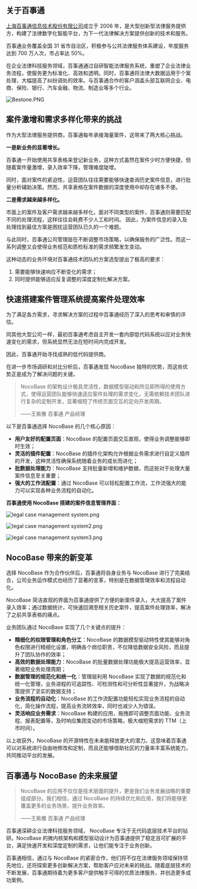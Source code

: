## **关于百事通**

[上海百事通信息技术股份有限公司](https://www.bestone.com/)成立于 2006 年，是大型创新型法律服务提供方，构建了法律数字化智能平台，为下一代法律解决方案提供创新的技术和服务。

百事通业务覆盖全国 31 省市自治区，积极参与公共法律服务体系建设，年度服务达到 700 万人次，市占率达 50%。

在企业法律科技服务领域，百事通通过自研智能法律服务系统，重塑了企业法律业务流程，使服务更为标准化、高效和透明。同时，百事通将法律大数据运用于个案处理，大幅提高了纠纷调处的效率。与百事通合作的客户涵盖头部互联网企业、电商、保险、银行、汽车金融、物流、制造业等多个行业。

![Bestone.PNG](https://static-docs.nocobase.com/6693d4d895448b2799467c62903542c2.PNG)

## **案件激增和需求多样化带来的挑战**

作为大型法律服务提供商，百事通每年承接海量案件，这带来了两大核心挑战。

**一是新业务的显著增长。**

百事通一开始使用共享表格来登记新业务，这种方式虽然在案件少时方便快捷，但随着案件量激增，录入效率下降，管理难度陡增。

同时，面对案件的紧迫性，运营团队往往需要能够快速查询历史案件信息，进行批量分析辅助决策。然而，共享表格在案件数据的深度使用中却存在诸多不便。

**二是需求越来越多样化。**

市面上的案件及客户需求越来越多样化，面对不同类型的案件，百事通则需要匹配不同的处理流程，这样往往会耗费不少人工和时间。 因此，为案件信息的录入及处理找到最佳方案是困扰运营团队已久的一个难题。

与此同时，百事通公司管理层在不断调整市场策略，以确保服务的广泛性。而这一系列调整又会使得业务规范和质检标准的需求频繁发生变动。

这种动态的业务环境对百事通技术团队的方案选型提出了极高的要求：

1. 需要能够快速响应不断变化的需求；
2. 同时提供能够适应反复调整的深度定制化解决方案。

## 快速搭建案件管理系统提高案件处理效率

为了满足各方需求，寻求解决方案的过程中百事通经历了深入的思考和审慎的评估。

同其他大型公司一样，最初百事通考虑自主开发一套内部低代码系统以应对业务快速变化的需求，但系统显然无法在短时间内完成开发。

因此，百事通开始寻找成熟的低代码提供商。

在进一步市场调研和对比分析后，百事通发现 NocoBase 独特的优势，而这些优势正是成为了解决问题的关键。

> NocoBase 的架构设计极具灵活性，数据模型驱动和所见即所得的使用方式，使得运营团队能够快速适应案件处理的需求变化，无需依赖技术团队进行复杂的定制开发，显著缩短了传统页面交互的定向开发周期。
>
> ——王紫雅 百事通 产品经理

以下是百事通选择 NocoBase 的几个核心原因：

* **用户友好的配置页面**：NocoBase 的配置页面交互直观，使得业务调整能够即时生效；
* **灵活的插件配置**：NocoBase 的插件化架构允许根据业务需求进行自定义插件的开发，这种灵活性确保系统随着业务的成长而进化；
* **批数据处理能力**：NocoBase 支持批量新增和维护数据，而这些对于处理大量案件信息至关重要；
* **强大的工作流配置**：通过 NocoBase 可以轻松配置工作流，工作流强大的能力可以实现各种业务流程的自动化。

**百事通使用 NocoBase 搭建的案件信息管理界面：**

![legal case management system.png](https://static-docs.nocobase.com/32a9f0bc76e69507023e42948949db3d.png)

![legal case management system2.png](https://static-docs.nocobase.com/f953d17a96e2c2560a6e44e2d9845c12.png)

![legal case management system3.png](https://static-docs.nocobase.com/ab195620dc5cbc345feb661f067d3b5c.png)

## **NocoBase 带来的新变革**

选择 NocoBase 作为合作伙伴后，百事通将自身业务与 NocoBase 进行了完美结合，公司业务运作模式也经历了显著的变革，特别是在数据管理效率和流程自动化。

NocoBase 简洁直观的界面为百事通提供了方便的新案件录入，大大提高了案件录入效率；通过数据统计，可快速回溯至相关历史案件，提高案件处理效率，解决了之前共享表格的痛点。

业务团队通过 NocoBase 实现了几个关键点的提升：

* **精细化的权限管理和角色分工**：NocoBase 的数据模型驱动特性使其能够对角色权限进行精细化设置，明确各个岗位职责，不仅降低数据安全风险，而且提升了团队协作的效率；
* **高效的数据处理能力**：NocoBase 的批量数据处理功能极大提高运营效率，显著缩短业务处理周期；
* **数据管理的规范化和统一化**：管理层利用 NocoBase 实现了数据的规范化和统一化管理，业务进程的可追踪性、可检测性和可分析性显著提升，为战略决策提供了坚实的数据支持；
* **业务流程的自动化**：NocoBase 的工作流配置功能轻松实现业务流程的自动化，简化操作流程，提高业务流转效率，同时也减少人为错误。
* **灵活响应业务需求**：NocoBase 构建的应用，拖拽即可调整页面功能、业务流程、报表配置等，及时响应集团变动的市场策略，极大缩短需求的 TTM（上市时间）。

以上收获外，NocoBase 的开源特性在未来能释放更大的潜力。这意味着百事通可以对系统进行自由地修改和定制，而且还能够借助社区的力量来丰富系统能力，共同推动平台的发展。

## **百事通与 NocoBase 的未来展望**

> NocoBase 的应用不仅仅是技术层面的提升，更是我们业务发展战略的重要组成部分。我们相信，通过 NocoBase 的持续优化和应用，我们将能够更覆盖更多的业务场景，提升业务效率。
>
> ——王紫雅 百事通 产品经理

百事通深耕企业法律科技服务领域， NocoBase 专注于无代码底层技术平台的钻研。NocoBase 的微内核架构和模型驱动设计为百事通提供了稳定且可扩展的平台，满足快速开发和深度定制的需求，让他们能专注于业务创新。

百事通相信，通过与 NocoBase 的紧密合作，他们将不仅在法律服务领域保持领先地位，还将探索更多创新解决方案，帮助客户应对未来的挑战。随着底层技术的不断发展，百事通期待着为更多客户提供触手可得的优质法律服务，并创造更多成功案例。
